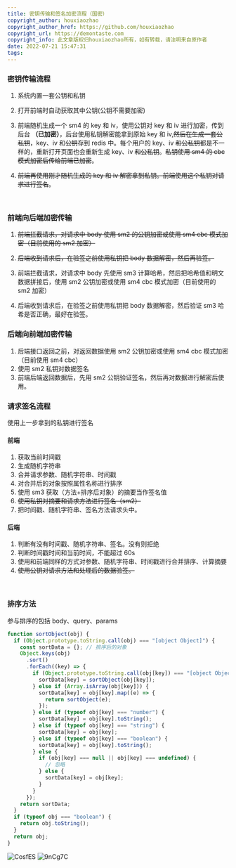 ```yaml
---
title: 密钥传输和签名加密流程（国密）
copyright_author: houxiaozhao
copyright_author_href: https://github.com/houxiaozhao
copyright_url: https://demontaste.com
copyright_info: 此文章版权归houxiaozhao所有，如有转载，请注明来自原作者
date: 2022-07-21 15:47:31
tags:
---
```


### 密钥传输流程

1. 系统内置一套公钥和私钥

2. 打开前端时自动获取其中公钥(公钥不需要加密)

3. 前端随机生成一个 sm4 的 key 和 iv，使用公钥对 key 和 iv 进行加密，传到后台 **（已加密）**，后台使用私钥解密能拿到原始 key 和 iv,~~然后在生成一套公私钥~~，key、iv 和~~公钥~~存到 redis 中。每个用户的 key、iv ~~和公私钥~~都是不一样的，重新打开页面也会重新生成 key、iv ~~和公私钥~~。~~私钥使用 sm4 的 cbc 模式加密后传给前端已加密~~。
4. ~~前端再使用刚才随机生成的 key 和 iv 解密拿到私钥。前端使用这个私钥对请求进行签名~~。

<br/>

### 前端向后端加密传输

1. ~~前端拦截请求，对请求中 body 使用 sm2 的公钥加密或使用 sm4 cbc 模式加密（目前使用的 sm2 加密）~~
2. ~~后端收到请求后，在验签之前使用私钥把 body 数据解密，然后再验签。~~

3. 前端拦截请求，对请求中 body 先使用 sm3 计算哈希，然后把哈希值和明文数据拼接后，使用 sm2 公钥加密或使用 sm4 cbc 模式加密（目前使用的 sm2 加密）
4. 后端收到请求后，在验签之前使用私钥把 body 数据解密，然后验证 sm3 哈希是否正确，最好在验签。

### 后端向前端加密传输

1. 后端接口返回之前，对返回数据使用 sm2 公钥加密或使用 sm4 cbc 模式加密（目前使用 sm4 cbc）
2. 使用 sm2 私钥对数据签名
3. 前端后端返回数据后，先用 sm2 公钥验证签名，然后再对数据进行解密后使用。

### 请求签名流程

使用上一步拿到的私钥进行签名

#### 前端

1. 获取当前时间戳
2. 生成随机字符串
3. 合并请求参数、随机字符串、时间戳
4. 对合并后的对象按照属性名称进行排序
5. 使用 sm3 获取（方法+排序后对象）的摘要当作签名值
6. ~~使用私钥对摘要和请求方法进行签名（sm2）~~
7. 把时间戳、随机字符串、签名方法请求头中。

#### 后端

1. 判断有没有时间戳、随机字符串、签名。没有则拒绝
2. 判断时间戳时间和当前时间，不能超过 60s
3. 使用和前端同样的方式对参数、随机字符串、时间戳进行合并排序、计算摘要
4. ~~使用公钥对请求方法和处理后的数据验签。~~

<br/>

### 排序方法

参与排序的包括 body、query、params

```javascript
function sortObject(obj) {
  if (Object.prototype.toString.call(obj) === "[object Object]") {
    const sortData = {}; // 排序后的对象
    Object.keys(obj)
      .sort()
      .forEach((key) => {
        if (Object.prototype.toString.call(obj[key]) === "[object Object]") {
          sortData[key] = sortObject(obj[key]);
        } else if (Array.isArray(obj[key])) {
          sortData[key] = obj[key].map((e) => {
            return sortObject(e);
          });
        } else if (typeof obj[key] === "number") {
          sortData[key] = obj[key].toString();
        } else if (typeof obj[key] === "string") {
          sortData[key] = obj[key];
        } else if (typeof obj[key] === "boolean") {
          sortData[key] = obj[key].toString();
        } else {
          if (obj[key] === null || obj[key] === undefined) {
            // 忽略
          } else {
            sortData[key] = obj[key];
          }
        }
      });
    return sortData;
  }
  if (typeof obj === "boolean") {
    return obj.toString();
  }
  return obj;
}
```

![CosfES](https://cdn.jsdelivr.net/gh/houxiaozhao/imageLibrary@master/uPic/2022/07/15/CosfES.png)
![9nCg7C](https://cdn.jsdelivr.net/gh/houxiaozhao/imageLibrary@master/uPic/2022/07/15/9nCg7C.png)
